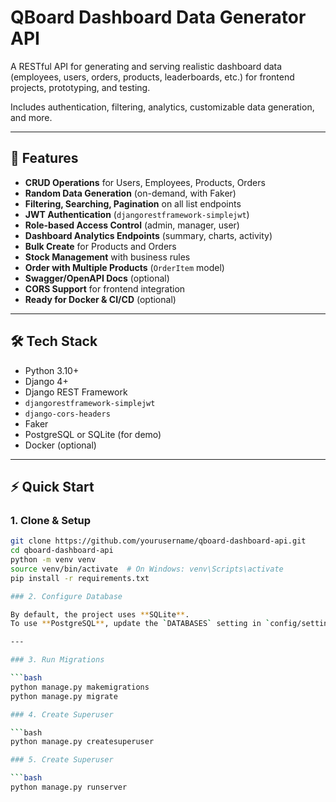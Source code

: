 # QBoard Dashboard Data Generator API

A RESTful API for generating and serving realistic dashboard data (employees, users, orders, products, leaderboards, etc.) for frontend projects, prototyping, and testing.

Includes authentication, filtering, analytics, customizable data generation, and more.

---

## 🚀 Features

- **CRUD Operations** for Users, Employees, Products, Orders  
- **Random Data Generation** (on-demand, with Faker)  
- **Filtering, Searching, Pagination** on all list endpoints  
- **JWT Authentication** (`djangorestframework-simplejwt`)  
- **Role-based Access Control** (admin, manager, user)  
- **Dashboard Analytics Endpoints** (summary, charts, activity)  
- **Bulk Create** for Products and Orders  
- **Stock Management** with business rules  
- **Order with Multiple Products** (`OrderItem` model)  
- **Swagger/OpenAPI Docs** (optional)  
- **CORS Support** for frontend integration  
- **Ready for Docker & CI/CD** (optional)  

---

## 🛠️ Tech Stack

- Python 3.10+  
- Django 4+  
- Django REST Framework  
- `djangorestframework-simplejwt`  
- `django-cors-headers`  
- Faker  
- PostgreSQL or SQLite (for demo)  
- Docker (optional)  

---

## ⚡ Quick Start

### 1. Clone & Setup

```bash
git clone https://github.com/yourusername/qboard-dashboard-api.git
cd qboard-dashboard-api
python -m venv venv
source venv/bin/activate  # On Windows: venv\Scripts\activate
pip install -r requirements.txt

### 2. Configure Database

By default, the project uses **SQLite**.  
To use **PostgreSQL**, update the `DATABASES` setting in `config/settings.py`.

---

### 3. Run Migrations

```bash
python manage.py makemigrations
python manage.py migrate

### 4. Create Superuser

```bash
python manage.py createsuperuser

### 5. Create Superuser

```bash
python manage.py runserver
